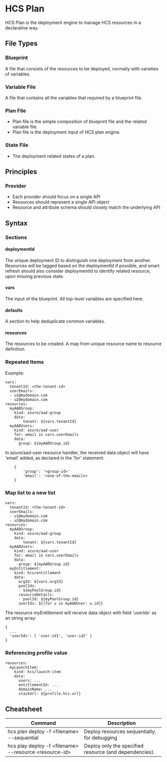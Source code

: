 # HCS Plan

HCS Plan is the deployment engine to manage HCS resources in a declarative way.

## File Types

### Blueprint
A file that consists of the resources to be deployed, normally with varieties of variables.

### Variable File
A file that contains all the variables that required by a blueprint file.

### Plan File
- Plan file is the simple composition of blueprint file and the related variable file.
- Plan file is the deployment input of HCS plan engine.

### State File
- The deployment related states of a plan.

## Principles
### Provider
- Each provider should focus on a single API
- Resources should represent a single API object
- Resource and attribute schema should closely match the underlying API


## Syntax
### Sections
#### deploymentId
The unique deployment ID to distinguish one deployment from another. Resources will be tagged based on the deploymentId if possible, and smart refresh should also consider deploymentId to identify related resource, upon missing previous state.

#### vars
The input of the blueprint. All top-level variables are specified here.

#### defaults
A section to help deduplicate common variables.

#### resources
The resources to be created. A map from unique resource name to resource definition.

### Repeated Items
Example:
```
vars:
  tenantId: <the-tenant-id>
  userEmails:
  - u1@mydomain.com
  - u2@mydomain.com
resources:
  myAADGroup:
    kind: azure/aad-group
    data:
        tenant: ${vars.tenantId}
  myAADUsers:
    kind: azure/aad-user
    for: email in vars.userEmails
    data:
      group: ${myAADGroup.id}
```

In azure/aad-user resource handler, the received data object will have 'email' added, as declared in the 'for' statement:
```
    {
        'group': '<group-id>'
        'email': '<one-of-the-emails>
    }
```

### Map list to a new list
```
vars:
  tenantId: <the-tenant-id>
  userEmails:
  - u1@mydomain.com
  - u2@mydomain.com
resources:
  myAADGroup:
    kind: azure/aad-group
    data:
        tenant: ${vars.tenantId}
  myAADUsers:
    kind: azure/aad-user
    for: email in vars.userEmails
    data:
      group: ${myAADGroup.id}
  myEntitlement:
    kind: hcs/entitlement
    data:
      orgId: ${vars.orgId}
      poolIds:
      - ${myPoolGroup.id}
      resourceDetails:
      - poolId: ${myPoolGroup.id}
      userIds: ${[for u in myAADUser: u.id]}
```

The resource myEntitlement will receive data object with field 'userIds' as an string array:
```
{
  ...
  'userIds': [ 'user-id1', 'user-id2' ]
}
```
### Referencing profile value
```
resources:
  myLaunchItem:
    kind: hcs/launch-item
    data:
      users: ...
      entitlementId: ...
      domainName: ...
      stackUrl: ${profile.hcs.url}
```


## Cheatsheet
| Command | Description |
| ------- | ----------- |
| hcs plan deploy -f \<filename\> --sequential | Deploy resources sequentially, for debugging |
| hcs play deploy -f \<filename\> --resource \<resource-id\> | Deploy only the specified resource (and dependencies). |